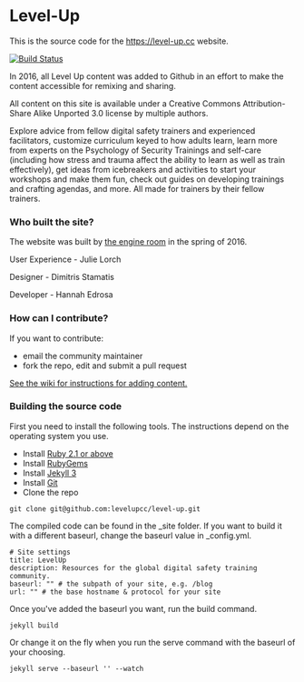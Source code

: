 # Level-Up

This is the source code for the https://level-up.cc website. 

[![Build Status](https://travis-ci.org/levelupcc/level-up.svg?branch=gh-pages)](https://travis-ci.org/levelupcc/level-up)

In 2016, all Level Up content was added to Github in an effort to make the content accessible for remixing and sharing.

All content on this site is available under a Creative Commons Attribution-Share Alike Unported 3.0 license by multiple authors.

Explore advice from fellow digital safety trainers and experienced facilitators, customize curriculum keyed to how adults learn, learn more from experts on the Psychology of Security Trainings and self-care (including how stress and trauma affect the ability to learn as well as train effectively), get ideas from icebreakers and activities to start your workshops and make them fun, check out guides on developing trainings and crafting agendas, and more. All made for trainers by their fellow trainers.

### Who built the site?

The website was built by [the engine room](www.theengineroom.org) in the spring of 2016.

User Experience - Julie Lorch

Designer - Dimitris Stamatis

Developer - Hannah Edrosa

### How can I contribute?

If you want to contribute:
- email the community maintainer
- fork the repo, edit and submit a pull request

[See the wiki for instructions for adding content.](https://github.com/levelupcc/level-up/wiki)

### Building the source code

First you need to install the following tools. The instructions depend on the operating system you use.

- Install [Ruby 2.1 or above](https://www.ruby-lang.org/en/documentation/installation/)
- Install [RubyGems](https://rubygems.org/pages/download)
- Install [Jekyll 3](https://jekyllrb.com/docs/installation/)
- Install [Git](https://git-scm.com/downloads)
- Clone the repo

```
git clone git@github.com:levelupcc/level-up.git

```

The compiled code can be found in the _site folder. If you want to build it with a different baseurl, change the baseurl value in _config.yml.

```
# Site settings
title: LevelUp
description: Resources for the global digital safety training community.
baseurl: "" # the subpath of your site, e.g. /blog
url: "" # the base hostname & protocol for your site

```

Once you've added the baseurl you want, run the build command.

```
jekyll build
```


Or change it on the fly when you run the serve command with the baseurl of your choosing.

```
jekyll serve --baseurl '' --watch
```
